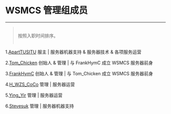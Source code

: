 # WSMCS 管理组成员

-----

> <br/>
> 按照入职时间排序。<br/>
> <br/>

1.[ApartTUSITU](https://www.aptusitu.top)
服主 | 服务器机器支持 & 服务器技术 & 各项服务运营

2.[Tom_Chicken](https://blog.tomchicken.icu)
创始人 & 管理 | 与 FrankHymC 成立 WSMCS 服务器前身

3.[FrankHymC](#)
创始人 & 管理 | 与 Tom_Chicken 成立 WSMCS 服务器前身

4.[H_WZS_CoCo](#)
管理 | 服务器运营

5.[Ying_Yir](#)
管理 | 服务器运营

6.[Stevesuk](#)
管理 | 服务器机器支持